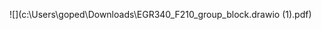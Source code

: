 ![](c:\Users\goped\Downloads\EGR340_F210_group_block.drawio (1).pdf)

[image1]: /docs/image/EGR340_F210_group_block.drawio.png